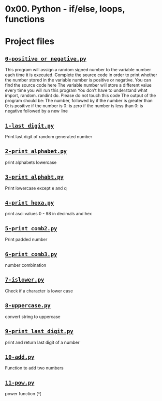 # 0x00. Python - if/else, loops, functions

# Project files



## [`0-positive_or_negative.py`](0-positive_or_negative.py)
This program will assign a random signed number to the variable number each time it is executed. Complete the source code in order to print whether the number stored in the variable number is positive or negative.
 You can find the source code here
 The variable number will store a different value every time you will run this program
 You don’t have to understand what import, random. randint do. Please do not touch this code
 The output of the program should be:
 The number, followed by
 if the number is greater than 0: is positive
 if the number is 0: is zero
 if the number is less than 0: is negative
 followed by a new line

## [`1-last_digit.py`](1-last_digit.py)
Print last digit of random generated number

## [`2-print_alphabet.py`](2-print_alphabet.py)
print alphabets lowercase

## [`3-print_alphabt.py`](3-print_alphabt.py)
Print lowercase except e and q

## [`4-print_hexa.py`](4-print_hexa.py)
print asci values 0 - 98 in decimals and hex

## [`5-print_comb2.py`](5-print_comb2.py)
Print padded number

## [`6-print_comb3.py`](6-print_comb3.py)
number combination

## [`7-islower.py`](7-islower.py)
Check if a character is lower case

## [`8-uppercase.py`](8-uppercase.py)
convert string to uppercase

## [`9-print_last_digit.py`](9-print_last_digit.py)
print and return last digit of a number

## [`10-add.py`](10-add.py)
Function to add two numbers

## [`11-pow.py`](11-pow.py)
power function (^)
